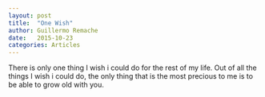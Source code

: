 ```yaml
---
layout: post
title:  "One Wish"
author: Guillermo Remache
date:   2015-10-23
categories: Articles
---
```


There is only one thing I wish i could do for the rest of my life.
Out of all the things I wish i could do, the only thing that is the most precious to me is to be able to grow old with you.
